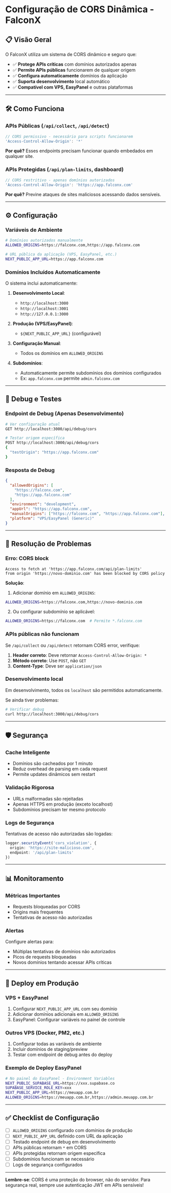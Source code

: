 # Configuração de CORS Dinâmica - FalconX

## 📋 Visão Geral

O FalconX utiliza um sistema de CORS dinâmico e seguro que:
- ✅ **Protege APIs críticas** com domínios autorizados apenas
- ✅ **Permite APIs públicas** funcionarem de qualquer origem
- ✅ **Configura automaticamente** domínios da aplicação
- ✅ **Suporta desenvolvimento** local automático
- ✅ **Compatível com VPS, EasyPanel** e outras plataformas

---

## 🛠️ Como Funciona

### **APIs Públicas** (`/api/collect`, `/api/detect`)
```typescript
// CORS permissivo - necessário para scripts funcionarem
'Access-Control-Allow-Origin': '*'
```
**Por quê?** Esses endpoints precisam funcionar quando embedados em qualquer site.

### **APIs Protegidas** (`/api/plan-limits`, dashboard)
```typescript
// CORS restritivo - apenas domínios autorizados
'Access-Control-Allow-Origin': 'https://app.falconx.com'
```
**Por quê?** Previne ataques de sites maliciosos acessando dados sensíveis.

---

## ⚙️ Configuração

### **Variáveis de Ambiente**

```bash
# Domínios autorizados manualmente
ALLOWED_ORIGINS=https://falconx.com,https://app.falconx.com

# URL pública da aplicação (VPS, EasyPanel, etc.)
NEXT_PUBLIC_APP_URL=https://app.falconx.com
```

### **Domínios Incluídos Automaticamente**

O sistema inclui automaticamente:

1. **Desenvolvimento Local**:
   - `http://localhost:3000`
   - `http://localhost:3001` 
   - `http://127.0.0.1:3000`

2. **Produção (VPS/EasyPanel)**:
   - `${NEXT_PUBLIC_APP_URL}` (configurável)

3. **Configuração Manual**:
   - Todos os domínios em `ALLOWED_ORIGINS`

4. **Subdomínios**:
   - Automaticamente permite subdomínios dos domínios configurados
   - Ex: `app.falconx.com` permite `admin.falconx.com`

---

## 🔧 Debug e Testes

### **Endpoint de Debug** (Apenas Desenvolvimento)

```bash
# Ver configuração atual
GET http://localhost:3000/api/debug/cors

# Testar origem específica
POST http://localhost:3000/api/debug/cors
{
  "testOrigin": "https://app.falconx.com"
}
```

### **Resposta de Debug**
```json
{
  "allowedOrigins": [
    "https://falconx.com",
    "https://app.falconx.com"
  ],
  "environment": "development",
  "appUrl": "https://app.falconx.com",
  "manualOrigins": ["https://falconx.com", "https://app.falconx.com"],
  "platform": "VPS/EasyPanel (Generic)"
}
```

---

## 🚨 Resolução de Problemas

### **Erro: CORS block**
```
Access to fetch at 'https://app.falconx.com/api/plan-limits' 
from origin 'https://novo-dominio.com' has been blocked by CORS policy
```

**Solução**:
1. Adicionar domínio em `ALLOWED_ORIGINS`:
```bash
ALLOWED_ORIGINS=https://falconx.com,https://novo-dominio.com
```

2. Ou configurar subdomínio se aplicável:
```bash
ALLOWED_ORIGINS=https://falconx.com  # Permite *.falconx.com
```

### **APIs públicas não funcionam**
Se `/api/collect` ou `/api/detect` retornam CORS error, verifique:

1. **Header correto**: Deve retornar `Access-Control-Allow-Origin: *`
2. **Método correto**: Use `POST`, não `GET`
3. **Content-Type**: Deve ser `application/json`

### **Desenvolvimento local**
Em desenvolvimento, todos os `localhost` são permitidos automaticamente.

Se ainda tiver problemas:
```bash
# Verificar debug
curl http://localhost:3000/api/debug/cors
```

---

## 🛡️ Segurança

### **Cache Inteligente**
- Domínios são cacheados por 1 minuto
- Reduz overhead de parsing em cada request
- Permite updates dinâmicos sem restart

### **Validação Rigorosa**
- URLs malformadas são rejeitadas
- Apenas HTTPS em produção (exceto localhost)
- Subdomínios precisam ter mesmo protocolo

### **Logs de Segurança**
Tentativas de acesso não autorizadas são logadas:
```typescript
logger.securityEvent('cors_violation', {
  origin: 'https://site-malicioso.com',
  endpoint: '/api/plan-limits'
})
```

---

## 📊 Monitoramento

### **Métricas Importantes**
- Requests bloqueadas por CORS
- Origins mais frequentes
- Tentativas de acesso não autorizadas

### **Alertas**
Configure alertas para:
- Múltiplas tentativas de domínios não autorizados
- Picos de requests bloqueadas
- Novos domínios tentando acessar APIs críticas

---

## 🚀 Deploy em Produção

### **VPS + EasyPanel**
1. Configurar `NEXT_PUBLIC_APP_URL` com seu domínio
2. Adicionar domínios adicionais em `ALLOWED_ORIGINS`
3. EasyPanel: Configurar variáveis no painel de controle

### **Outros VPS (Docker, PM2, etc.)**
1. Configurar todas as variáveis de ambiente
2. Incluir domínios de staging/preview
3. Testar com endpoint de debug antes do deploy

### **Exemplo de Deploy EasyPanel**
```bash
# No painel do EasyPanel - Environment Variables
NEXT_PUBLIC_SUPABASE_URL=https://xxx.supabase.co
SUPABASE_SERVICE_ROLE_KEY=xxx
NEXT_PUBLIC_APP_URL=https://meuapp.com.br
ALLOWED_ORIGINS=https://meuapp.com.br,https://admin.meuapp.com.br
```

---

## ✅ Checklist de Configuração

- [ ] `ALLOWED_ORIGINS` configurado com domínios de produção
- [ ] `NEXT_PUBLIC_APP_URL` definido com URL da aplicação
- [ ] Testado endpoint de debug em desenvolvimento
- [ ] APIs públicas retornam `*` em CORS
- [ ] APIs protegidas retornam origem específica
- [ ] Subdomínios funcionam se necessário
- [ ] Logs de segurança configurados

---

**Lembre-se**: CORS é uma proteção do browser, não do servidor. Para segurança real, sempre use autenticação JWT em APIs sensíveis! 